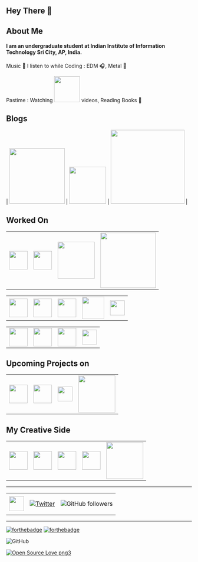 ## Hey There 👋

## About Me

#### I am an undergraduate student at Indian Institute of Information Technology Sri City, AP, India.

Music 🎵 I listen to while Coding : EDM 🎧, Metal 🎸

Pastime : Watching <img src="https://cdn.worldvectorlogo.com/logos/new-youtube-logo.svg" width=70> videos, Reading Books 📖

## Blogs

| <a href="https://medium.com/@lambatketan"><img src = "https://cdn.worldvectorlogo.com/logos/medium-logo-wordmark-black.svg" width=150></a> | <a href="https://dev.to/ketanlambat"><img src = "https://cdn.worldvectorlogo.com/logos/devto.svg" width=100></a> | <a href="https://www.geeksforgeeks.org/ternary-representation-of-cantor-set/"><img src = "https://media.geeksforgeeks.org/wp-content/uploads/geeksforgeeks-6.png" width=200></a> |

<!-- <a href="https://medium.com/@lambatketan"><img src = "https://cdn.worldvectorlogo.com/logos/medium-logo-wordmark-black.svg" width=150></a>
&nbsp;&nbsp;&nbsp;&nbsp;
<a href="https://dev.to/ketanlambat"><img src = "https://cdn.worldvectorlogo.com/logos/devto.svg" width=100></a>
&nbsp;&nbsp;&nbsp;&nbsp;
<a href="https://www.geeksforgeeks.org/ternary-representation-of-cantor-set/"><img src = "https://media.geeksforgeeks.org/wp-content/uploads/geeksforgeeks-6.png" width=200></a> -->

## Worked On

<table>
<tr>
<td>
<img src="https://cdn.worldvectorlogo.com/logos/c.svg" width = 50>
</td>
<td>
<img src="https://cdn.worldvectorlogo.com/logos/python-5.svg" width = 50>
</td>
<td>
<img src="https://cdn.worldvectorlogo.com/logos/django-community.svg" width = 100>
</td>
<td>
<img src="https://upload.wikimedia.org/wikipedia/en/thumb/c/c7/Dialogflow_logo.svg/1041px-Dialogflow_logo.svg.png" width = 150>
</td>

</tr>
</table>
<table>
<tr>
<td>
<img src="https://cdn.worldvectorlogo.com/logos/git-icon.svg" width = 50>
</td>
<td>
<img src="https://cdn.worldvectorlogo.com/logos/github-1.svg" width = 50>
</td>
<td>
<img src="https://cdn.worldvectorlogo.com/logos/linux-tux.svg" width = 50>
</td>
<td>
<img src="https://cdn.worldvectorlogo.com/logos/mysql.svg" width = 60>
</td>
<td>
<img src="https://cdn.worldvectorlogo.com/logos/android.svg" width = 40>
</td>
</tr>
</table>

<table>
<tr>
<td>
<img src="https://cdn.worldvectorlogo.com/logos/html-5.svg" width = 50>
</td>
<td>
<img src="https://cdn.worldvectorlogo.com/logos/css-3.svg" width = 50>
</td>
<td>
<img src="https://cdn.worldvectorlogo.com/logos/flask.svg" width = 50>
</td>
<td>
<img src="https://cdn.worldvectorlogo.com/logos/heroku.svg" width = 40>
</td>
</tr>
</table>

## Upcoming Projects on

<table>
<tr>
<td>
<img src="https://cdn.worldvectorlogo.com/logos/javascript.svg" width = 50>
</td>
<td>
<img src="https://cdn.worldvectorlogo.com/logos/google-cloud-1.svg" width = 50>
</td>
<td>
<img src="https://cdn.worldvectorlogo.com/logos/firebase-2.svg" width = 40>
</td>
<td>
<img src="https://cdn.worldvectorlogo.com/logos/node-js-logo.svg" width = 100>
</td>
</table>

## My Creative Side

<table>
<tr>
<td>
<a href="https://www.instagram.com/the_alpha.eye__/"><img src = "https://cdn.worldvectorlogo.com/logos/instagram-2016.svg" width = 50></a>
</td>
<td>
<img src="https://cdn.worldvectorlogo.com/logos/lightroom-cc.svg" width = 50>
</td>
<td>
<img src="https://cdn.worldvectorlogo.com/logos/photoshop-cc.svg" width = 50>
</td>
<td>
<img src="https://cdn.worldvectorlogo.com/logos/premiere-cc.svg" width = 50>
</td>
<td>
<a href="https://www.shutterstock.com/g/Ketan+Lambat"><img src = "https://cdn.worldvectorlogo.com/logos/shutterstock.svg" width = 100></a>
</td>
</tr>
</table>

---

<table>
<tr>

<td>
<a href="https://www.linkedin.com/in/ketan-lambat/"><img src = "https://cdn.worldvectorlogo.com/logos/linkedin-icon-2.svg" width = 40></a>
</td>
<td>

[![Twitter](https://img.shields.io/twitter/follow/KetanLambat.svg?style=social&label=@KetanLambat)](https://twitter.com/KetanLambat)

</td>
<td>

![GitHub followers](https://img.shields.io/github/followers/ketan-lambat?style=social)

</td>
</tr>
</table>

---

[![forthebadge](https://forthebadge.com/images/badges/built-with-love.svg)](https://forthebadge.com)
[![forthebadge](https://forthebadge.com/images/badges/uses-badges.svg)](https://forthebadge.com)

![GitHub](https://img.shields.io/github/license/ketan-lambat/ketan-lambat?style=plastic)

[![Open Source Love png3](https://badges.frapsoft.com/os/v3/open-source.png?v=103)](https://github.com/mixxxdj/mixxx/pull/2595)

<!-- [![HitCount](http://hits.dwyl.com/ketan-lambat/ketan-lambat.svg)](http://hits.dwyl.com/ketan-lambat/ketan-lambat) -->

<!--
**ketan-lambat/ketan-lambat** is a ✨ _special_ ✨ repository because its `README.md` (this file) appears on your GitHub profile.

Here are some ideas to get you started:

- 🔭 I’m currently working on ...
- 🌱 I’m currently learning ...
- 👯 I’m looking to collaborate on ...
- 🤔 I’m looking for help with ...
- 💬 Ask me about ...
- 📫 How to reach me: ...
- 😄 Pronouns: ...
- ⚡ Fun fact: ...
-->
